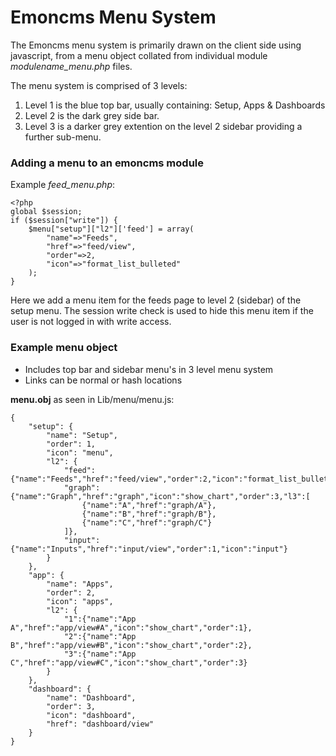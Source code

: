 # Emoncms Menu System

The Emoncms menu system is primarily drawn on the client side using javascript, from a menu object collated from individual module *modulename_menu.php* files.

The menu system is comprised of 3 levels:

1. Level 1 is the blue top bar, usually containing: Setup, Apps & Dashboards
2. Level 2 is the dark grey side bar.
3. Level 3 is a darker grey extention on the level 2 sidebar providing a further sub-menu.

### Adding a menu to an emoncms module

Example *feed_menu.php*:

    <?php
    global $session;
    if ($session["write"]) {
        $menu["setup"]["l2"]['feed'] = array(
            "name"=>"Feeds",
            "href"=>"feed/view", 
            "order"=>2, 
            "icon"=>"format_list_bulleted"
        );
    }
    
Here we add a menu item for the feeds page to level 2 (sidebar) of the setup menu. The session write check is used to hide this menu item if the user is not logged in with write access.

### Example menu object

- Includes top bar and sidebar menu's in 3 level menu system
- Links can be normal or hash locations

**menu.obj** as seen in Lib/menu/menu.js:
    
    {
        "setup": {
            "name": "Setup",
            "order": 1,
            "icon": "menu",
            "l2": {
                "feed":{"name":"Feeds","href":"feed/view","order":2,"icon":"format_list_bulleted"},
                "graph":{"name":"Graph","href":"graph","icon":"show_chart","order":3,"l3":[
                    {"name":"A","href":"graph/A"},
                    {"name":"B","href":"graph/B"},
                    {"name":"C","href":"graph/C"}
                ]},
                "input":{"name":"Inputs","href":"input/view","order":1,"icon":"input"}
            }
        },
        "app": {
            "name": "Apps",
            "order": 2,
            "icon": "apps",
            "l2": {
                "1":{"name":"App A","href":"app/view#A","icon":"show_chart","order":1},
                "2":{"name":"App B","href":"app/view#B","icon":"show_chart","order":2},
                "3":{"name":"App C","href":"app/view#C","icon":"show_chart","order":3}
            }
        },
        "dashboard": {
            "name": "Dashboard",
            "order": 3,
            "icon": "dashboard",
            "href": "dashboard/view"
        }
    }
